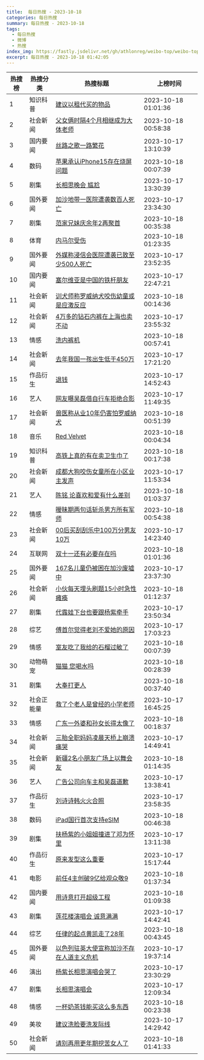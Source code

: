```yaml
---
title:  每日热搜 - 2023-10-18
categories: 每日热搜
summary: 每日热搜 - 2023-10-18
tags:
  - 每日热搜
  - 微博
  - 热搜
index_img: https://fastly.jsdelivr.net/gh/athlonreg/weibo-top/weibo-top.jpeg
excerpt: 每日热搜 - 2023-10-18 01:42:05
---
```


| 热搜榜 | 热搜分类 | 热搜标题 | 上榜时间 |
| --- | --- | --- | --- |
| 1 | 知识科普 | [建议以租代买的物品](https://s.weibo.com/weibo%3Fq%3D%2523%E5%BB%BA%E8%AE%AE%E4%BB%A5%E7%A7%9F%E4%BB%A3%E4%B9%B0%E7%9A%84%E7%89%A9%E5%93%81%2523) | 2023-10-18 01:01:36 | 
| 2 | 社会新闻 | [父女俩时隔4个月相继成为大体老师](https://s.weibo.com/weibo%3Fq%3D%2523%E7%88%B6%E5%A5%B3%E4%BF%A9%E6%97%B6%E9%9A%944%E4%B8%AA%E6%9C%88%E7%9B%B8%E7%BB%A7%E6%88%90%E4%B8%BA%E5%A4%A7%E4%BD%93%E8%80%81%E5%B8%88%2523) | 2023-10-18 00:58:38 | 
| 3 | 国内要闻 | [丝路之歌一路繁花](https://s.weibo.com/weibo%3Fq%3D%2523%E4%B8%9D%E8%B7%AF%E4%B9%8B%E6%AD%8C%E4%B8%80%E8%B7%AF%E7%B9%81%E8%8A%B1%2523) | 2023-10-17 13:10:39 | 
| 4 | 数码 | [苹果承认iPhone15存在烧屏问题](https://s.weibo.com/weibo%3Fq%3D%2523%E8%8B%B9%E6%9E%9C%E6%89%BF%E8%AE%A4iPhone15%E5%AD%98%E5%9C%A8%E7%83%A7%E5%B1%8F%E9%97%AE%E9%A2%98%2523) | 2023-10-18 00:07:39 | 
| 5 | 剧集 | [长相思晚会 尴尬](https://s.weibo.com/weibo%3Fq%3D%2523%E9%95%BF%E7%9B%B8%E6%80%9D%E6%99%9A%E4%BC%9A%20%E5%B0%B4%E5%B0%AC%2523) | 2023-10-17 13:30:39 | 
| 6 | 国外要闻 | [加沙地带一医院遭袭数百人死亡](https://s.weibo.com/weibo%3Fq%3D%2523%E5%8A%A0%E6%B2%99%E5%9C%B0%E5%B8%A6%E4%B8%80%E5%8C%BB%E9%99%A2%E9%81%AD%E8%A2%AD%E6%95%B0%E7%99%BE%E4%BA%BA%E6%AD%BB%E4%BA%A1%2523) | 2023-10-17 23:34:30 | 
| 7 | 剧集 | [范家兄妹庆余年2再聚首](https://s.weibo.com/weibo%3Fq%3D%2523%E8%8C%83%E5%AE%B6%E5%85%84%E5%A6%B9%E5%BA%86%E4%BD%99%E5%B9%B42%E5%86%8D%E8%81%9A%E9%A6%96%2523) | 2023-10-18 00:35:38 | 
| 8 | 体育 | [内马尔受伤](https://s.weibo.com/weibo%3Fq%3D%2523%E5%86%85%E9%A9%AC%E5%B0%94%E5%8F%97%E4%BC%A4%2523) | 2023-10-18 01:23:35 | 
| 9 | 国外要闻 | [外媒称浸信会医院遭袭已致至少500人死亡](https://s.weibo.com/weibo%3Fq%3D%2523%E5%A4%96%E5%AA%92%E7%A7%B0%E6%B5%B8%E4%BF%A1%E4%BC%9A%E5%8C%BB%E9%99%A2%E9%81%AD%E8%A2%AD%E5%B7%B2%E8%87%B4%E8%87%B3%E5%B0%91500%E4%BA%BA%E6%AD%BB%E4%BA%A1%2523) | 2023-10-17 23:52:35 | 
| 10 | 国内要闻 | [塞尔维亚是中国的铁杆朋友](https://s.weibo.com/weibo%3Fq%3D%2523%E5%A1%9E%E5%B0%94%E7%BB%B4%E4%BA%9A%E6%98%AF%E4%B8%AD%E5%9B%BD%E7%9A%84%E9%93%81%E6%9D%86%E6%9C%8B%E5%8F%8B%2523) | 2023-10-17 22:47:21 | 
| 11 | 社会新闻 | [训犬师称罗威纳犬咬伤幼童或是应激反应](https://s.weibo.com/weibo%3Fq%3D%2523%E8%AE%AD%E7%8A%AC%E5%B8%88%E7%A7%B0%E7%BD%97%E5%A8%81%E7%BA%B3%E7%8A%AC%E5%92%AC%E4%BC%A4%E5%B9%BC%E7%AB%A5%E6%88%96%E6%98%AF%E5%BA%94%E6%BF%80%E5%8F%8D%E5%BA%94%2523) | 2023-10-18 00:14:36 | 
| 12 | 社会新闻 | [4万多的钻石内裤在上海也卖不动](https://s.weibo.com/weibo%3Fq%3D%25234%E4%B8%87%E5%A4%9A%E7%9A%84%E9%92%BB%E7%9F%B3%E5%86%85%E8%A3%A4%E5%9C%A8%E4%B8%8A%E6%B5%B7%E4%B9%9F%E5%8D%96%E4%B8%8D%E5%8A%A8%2523) | 2023-10-17 23:55:32 | 
| 13 | 情感 | [洗内裤机](https://s.weibo.com/weibo%3Fq%3D%2523%E6%B4%97%E5%86%85%E8%A3%A4%E6%9C%BA%2523) | 2023-10-18 00:57:41 | 
| 14 | 社会新闻 | [去年我国一孩出生低于450万](https://s.weibo.com/weibo%3Fq%3D%2523%E5%8E%BB%E5%B9%B4%E6%88%91%E5%9B%BD%E4%B8%80%E5%AD%A9%E5%87%BA%E7%94%9F%E4%BD%8E%E4%BA%8E450%E4%B8%87%2523) | 2023-10-17 17:21:20 | 
| 15 | 作品衍生 | [退钱](https://s.weibo.com/weibo%3Fq%3D%2523%E9%80%80%E9%92%B1%2523) | 2023-10-17 14:52:43 | 
| 16 | 艺人 | [网友曝吴磊借自行车拒绝合影](https://s.weibo.com/weibo%3Fq%3D%2523%E7%BD%91%E5%8F%8B%E6%9B%9D%E5%90%B4%E7%A3%8A%E5%80%9F%E8%87%AA%E8%A1%8C%E8%BD%A6%E6%8B%92%E7%BB%9D%E5%90%88%E5%BD%B1%2523) | 2023-10-17 11:49:35 | 
| 17 | 社会新闻 | [兽医称从业10年仍害怕罗威纳犬](https://s.weibo.com/weibo%3Fq%3D%2523%E5%85%BD%E5%8C%BB%E7%A7%B0%E4%BB%8E%E4%B8%9A10%E5%B9%B4%E4%BB%8D%E5%AE%B3%E6%80%95%E7%BD%97%E5%A8%81%E7%BA%B3%E7%8A%AC%2523) | 2023-10-18 00:51:39 | 
| 18 | 音乐 | [Red Velvet](https://s.weibo.com/weibo%3Fq%3D%2523Red%20Velvet%2523) | 2023-10-18 00:04:34 | 
| 19 | 知识科普 | [高铁上真的有在卖卫生巾了](https://s.weibo.com/weibo%3Fq%3D%2523%E9%AB%98%E9%93%81%E4%B8%8A%E7%9C%9F%E7%9A%84%E6%9C%89%E5%9C%A8%E5%8D%96%E5%8D%AB%E7%94%9F%E5%B7%BE%E4%BA%86%2523) | 2023-10-18 00:17:38 | 
| 20 | 社会新闻 | [成都大狗咬伤女童所在小区业主发声](https://s.weibo.com/weibo%3Fq%3D%2523%E6%88%90%E9%83%BD%E5%A4%A7%E7%8B%97%E5%92%AC%E4%BC%A4%E5%A5%B3%E7%AB%A5%E6%89%80%E5%9C%A8%E5%B0%8F%E5%8C%BA%E4%B8%9A%E4%B8%BB%E5%8F%91%E5%A3%B0%2523) | 2023-10-17 11:53:34 | 
| 21 | 艺人 | [陈铭 论喜欢和爱有什么差别](https://s.weibo.com/weibo%3Fq%3D%2523%E9%99%88%E9%93%AD%20%E8%AE%BA%E5%96%9C%E6%AC%A2%E5%92%8C%E7%88%B1%E6%9C%89%E4%BB%80%E4%B9%88%E5%B7%AE%E5%88%AB%2523) | 2023-10-18 01:03:37 | 
| 22 | 情感 | [暧昧期两句话斩杀男方所有军师](https://s.weibo.com/weibo%3Fq%3D%2523%E6%9A%A7%E6%98%A7%E6%9C%9F%E4%B8%A4%E5%8F%A5%E8%AF%9D%E6%96%A9%E6%9D%80%E7%94%B7%E6%96%B9%E6%89%80%E6%9C%89%E5%86%9B%E5%B8%88%2523) | 2023-10-18 00:54:38 | 
| 23 | 社会新闻 | [00后买刮刮乐中100万分男友10万](https://s.weibo.com/weibo%3Fq%3D%252300%E5%90%8E%E4%B9%B0%E5%88%AE%E5%88%AE%E4%B9%90%E4%B8%AD100%E4%B8%87%E5%88%86%E7%94%B7%E5%8F%8B10%E4%B8%87%2523) | 2023-10-17 14:23:40 | 
| 24 | 互联网 | [双十一还有必要存在吗](https://s.weibo.com/weibo%3Fq%3D%2523%E5%8F%8C%E5%8D%81%E4%B8%80%E8%BF%98%E6%9C%89%E5%BF%85%E8%A6%81%E5%AD%98%E5%9C%A8%E5%90%97%2523) | 2023-10-18 01:01:36 | 
| 25 | 国外要闻 | [167名儿童仍被困在加沙废墟中](https://s.weibo.com/weibo%3Fq%3D%2523167%E5%90%8D%E5%84%BF%E7%AB%A5%E4%BB%8D%E8%A2%AB%E5%9B%B0%E5%9C%A8%E5%8A%A0%E6%B2%99%E5%BA%9F%E5%A2%9F%E4%B8%AD%2523) | 2023-10-17 23:37:30 | 
| 26 | 社会新闻 | [小伙每天埋头刷题15小时急性瘫痪](https://s.weibo.com/weibo%3Fq%3D%2523%E5%B0%8F%E4%BC%99%E6%AF%8F%E5%A4%A9%E5%9F%8B%E5%A4%B4%E5%88%B7%E9%A2%9815%E5%B0%8F%E6%97%B6%E6%80%A5%E6%80%A7%E7%98%AB%E7%97%AA%2523) | 2023-10-18 01:12:37 | 
| 27 | 剧集 | [代露娃下台也要跟杨紫牵手](https://s.weibo.com/weibo%3Fq%3D%2523%E4%BB%A3%E9%9C%B2%E5%A8%83%E4%B8%8B%E5%8F%B0%E4%B9%9F%E8%A6%81%E8%B7%9F%E6%9D%A8%E7%B4%AB%E7%89%B5%E6%89%8B%2523) | 2023-10-17 23:50:34 | 
| 28 | 综艺 | [傅首尔觉得老刘不爱她的原因](https://s.weibo.com/weibo%3Fq%3D%2523%E5%82%85%E9%A6%96%E5%B0%94%E8%A7%89%E5%BE%97%E8%80%81%E5%88%98%E4%B8%8D%E7%88%B1%E5%A5%B9%E7%9A%84%E5%8E%9F%E5%9B%A0%2523) | 2023-10-17 17:03:23 | 
| 29 | 情感 | [室友吃了我给的石榴过敏了](https://s.weibo.com/weibo%3Fq%3D%2523%E5%AE%A4%E5%8F%8B%E5%90%83%E4%BA%86%E6%88%91%E7%BB%99%E7%9A%84%E7%9F%B3%E6%A6%B4%E8%BF%87%E6%95%8F%E4%BA%86%2523) | 2023-10-18 00:07:39 | 
| 30 | 动物萌宠 | [猫猫 您喝水吗](https://s.weibo.com/weibo%3Fq%3D%2523%E7%8C%AB%E7%8C%AB%20%E6%82%A8%E5%96%9D%E6%B0%B4%E5%90%97%2523) | 2023-10-18 00:28:39 | 
| 31 | 剧集 | [大奉打更人](https://s.weibo.com/weibo%3Fq%3D%2523%E5%A4%A7%E5%A5%89%E6%89%93%E6%9B%B4%E4%BA%BA%2523) | 2023-10-18 00:37:40 | 
| 32 | 社会正能量 | [救了个老人是曾经的小学老师](https://s.weibo.com/weibo%3Fq%3D%2523%E6%95%91%E4%BA%86%E4%B8%AA%E8%80%81%E4%BA%BA%E6%98%AF%E6%9B%BE%E7%BB%8F%E7%9A%84%E5%B0%8F%E5%AD%A6%E8%80%81%E5%B8%88%2523) | 2023-10-17 16:45:25 | 
| 33 | 情感 | [广东一外婆和孙女长得太像了](https://s.weibo.com/weibo%3Fq%3D%2523%E5%B9%BF%E4%B8%9C%E4%B8%80%E5%A4%96%E5%A9%86%E5%92%8C%E5%AD%99%E5%A5%B3%E9%95%BF%E5%BE%97%E5%A4%AA%E5%83%8F%E4%BA%86%2523) | 2023-10-18 00:18:37 | 
| 34 | 社会新闻 | [三胎全职妈妈凌晨天桥上崩溃痛哭](https://s.weibo.com/weibo%3Fq%3D%2523%E4%B8%89%E8%83%8E%E5%85%A8%E8%81%8C%E5%A6%88%E5%A6%88%E5%87%8C%E6%99%A8%E5%A4%A9%E6%A1%A5%E4%B8%8A%E5%B4%A9%E6%BA%83%E7%97%9B%E5%93%AD%2523) | 2023-10-17 14:49:41 | 
| 35 | 社会新闻 | [新疆2名小朋友广场上以舞会友](https://s.weibo.com/weibo%3Fq%3D%2523%E6%96%B0%E7%96%862%E5%90%8D%E5%B0%8F%E6%9C%8B%E5%8F%8B%E5%B9%BF%E5%9C%BA%E4%B8%8A%E4%BB%A5%E8%88%9E%E4%BC%9A%E5%8F%8B%2523) | 2023-10-18 01:14:35 | 
| 36 | 艺人 | [广告公司向车主和吴磊道歉](https://s.weibo.com/weibo%3Fq%3D%2523%E5%B9%BF%E5%91%8A%E5%85%AC%E5%8F%B8%E5%90%91%E8%BD%A6%E4%B8%BB%E5%92%8C%E5%90%B4%E7%A3%8A%E9%81%93%E6%AD%89%2523) | 2023-10-17 13:38:41 | 
| 37 | 作品衍生 | [刘诗诗韩火火合照](https://s.weibo.com/weibo%3Fq%3D%2523%E5%88%98%E8%AF%97%E8%AF%97%E9%9F%A9%E7%81%AB%E7%81%AB%E5%90%88%E7%85%A7%2523) | 2023-10-17 23:58:35 | 
| 38 | 数码 | [iPad国行首次支持eSIM](https://s.weibo.com/weibo%3Fq%3D%2523iPad%E5%9B%BD%E8%A1%8C%E9%A6%96%E6%AC%A1%E6%94%AF%E6%8C%81eSIM%2523) | 2023-10-18 00:46:38 | 
| 39 | 剧集 | [扶杨紫的小姐姐撞进了邓为怀里](https://s.weibo.com/weibo%3Fq%3D%2523%E6%89%B6%E6%9D%A8%E7%B4%AB%E7%9A%84%E5%B0%8F%E5%A7%90%E5%A7%90%E6%92%9E%E8%BF%9B%E4%BA%86%E9%82%93%E4%B8%BA%E6%80%80%E9%87%8C%2523) | 2023-10-17 13:11:38 | 
| 40 | 作品衍生 | [原来发型这么重要](https://s.weibo.com/weibo%3Fq%3D%2523%E5%8E%9F%E6%9D%A5%E5%8F%91%E5%9E%8B%E8%BF%99%E4%B9%88%E9%87%8D%E8%A6%81%2523) | 2023-10-17 15:17:44 | 
| 41 | 电影 | [前任4主创破9亿给观众敬9](https://s.weibo.com/weibo%3Fq%3D%2523%E5%89%8D%E4%BB%BB4%E4%B8%BB%E5%88%9B%E7%A0%B49%E4%BA%BF%E7%BB%99%E8%A7%82%E4%BC%97%E6%95%AC9%2523) | 2023-10-18 01:37:34 | 
| 42 | 国内要闻 | [用诗意打开超级工程](https://s.weibo.com/weibo%3Fq%3D%2523%E7%94%A8%E8%AF%97%E6%84%8F%E6%89%93%E5%BC%80%E8%B6%85%E7%BA%A7%E5%B7%A5%E7%A8%8B%2523) | 2023-10-18 01:09:38 | 
| 43 | 剧集 | [莲花楼演唱会 诚意满满](https://s.weibo.com/weibo%3Fq%3D%2523%E8%8E%B2%E8%8A%B1%E6%A5%BC%E6%BC%94%E5%94%B1%E4%BC%9A%20%E8%AF%9A%E6%84%8F%E6%BB%A1%E6%BB%A1%2523) | 2023-10-17 14:42:41 | 
| 44 | 综艺 | [任律的起点黄凯走了28年](https://s.weibo.com/weibo%3Fq%3D%2523%E4%BB%BB%E5%BE%8B%E7%9A%84%E8%B5%B7%E7%82%B9%E9%BB%84%E5%87%AF%E8%B5%B0%E4%BA%8628%E5%B9%B4%2523) | 2023-10-18 00:43:45 | 
| 45 | 国外要闻 | [以色列驻英大使宣称加沙不存在人道主义危机](https://s.weibo.com/weibo%3Fq%3D%2523%E4%BB%A5%E8%89%B2%E5%88%97%E9%A9%BB%E8%8B%B1%E5%A4%A7%E4%BD%BF%E5%AE%A3%E7%A7%B0%E5%8A%A0%E6%B2%99%E4%B8%8D%E5%AD%98%E5%9C%A8%E4%BA%BA%E9%81%93%E4%B8%BB%E4%B9%89%E5%8D%B1%E6%9C%BA%2523) | 2023-10-17 19:37:14 | 
| 46 | 演出 | [杨紫长相思演唱会哭了](https://s.weibo.com/weibo%3Fq%3D%2523%E6%9D%A8%E7%B4%AB%E9%95%BF%E7%9B%B8%E6%80%9D%E6%BC%94%E5%94%B1%E4%BC%9A%E5%93%AD%E4%BA%86%2523) | 2023-10-17 23:30:29 | 
| 47 | 剧集 | [长相思演唱会](https://s.weibo.com/weibo%3Fq%3D%2523%E9%95%BF%E7%9B%B8%E6%80%9D%E6%BC%94%E5%94%B1%E4%BC%9A%2523) | 2023-10-17 12:09:34 | 
| 48 | 情感 | [一杯奶茶钱能买这么多东西](https://s.weibo.com/weibo%3Fq%3D%2523%E4%B8%80%E6%9D%AF%E5%A5%B6%E8%8C%B6%E9%92%B1%E8%83%BD%E4%B9%B0%E8%BF%99%E4%B9%88%E5%A4%9A%E4%B8%9C%E8%A5%BF%2523) | 2023-10-18 00:23:38 | 
| 49 | 美妆 | [建议洗脸要洗发际线](https://s.weibo.com/weibo%3Fq%3D%2523%E5%BB%BA%E8%AE%AE%E6%B4%97%E8%84%B8%E8%A6%81%E6%B4%97%E5%8F%91%E9%99%85%E7%BA%BF%2523) | 2023-10-17 14:29:42 | 
| 50 | 社会新闻 | [请别再用更年期挖苦女人了](https://s.weibo.com/weibo%3Fq%3D%2523%E8%AF%B7%E5%88%AB%E5%86%8D%E7%94%A8%E6%9B%B4%E5%B9%B4%E6%9C%9F%E6%8C%96%E8%8B%A6%E5%A5%B3%E4%BA%BA%E4%BA%86%2523) | 2023-10-18 01:41:33 | 
